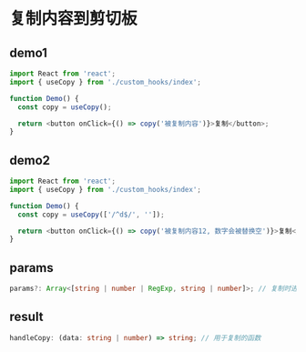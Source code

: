 # 复制内容到剪切板

## demo1

```js
import React from 'react';
import { useCopy } from './custom_hooks/index';

function Demo() {
  const copy = useCopy();

  return <button onClick={() => copy('被复制内容')}>复制</button>;
}
```

## demo2

```js
import React from 'react';
import { useCopy } from './custom_hooks/index';

function Demo() {
  const copy = useCopy(['/^d$/', '']);

  return <button onClick={() => copy('被复制内容12, 数字会被替换空')}>复制</button>;
}
```

## params

```ts
params?: Array<[string | number | RegExp, string | number]>; // 复制时进行替换的规则
```

## result

```ts
handleCopy: (data: string | number) => string; // 用于复制的函数
```
